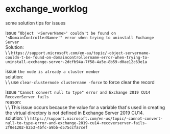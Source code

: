 # exchange_worklog
some solution tips for issues  

issue `“Object '<ServerName>' couldn't be found on '<DomainControllerName>'" error when trying to uninstall Exchange Server`  
Solution:  
\ \ `https://support.microsoft.com/en-au/topic/-object-servername-couldn-t-be-found-on-domaincontrollername-error-when-trying-to-uninstall-exchange-server-2dcfb94a-7f58-4a5e-8b59-d0ae12c63e1a`  

issue `the node is already a cluster member`  
solution:  
\ \ use `clear-clusternode clustername -force` to force clear the record  

issue `"Cannot convert null to type" error and Exchange 2019 CU14 RecoverServer fails`  
reason:  
\ \ This issue occurs because the value for a variable that's used in creating the virtual directory is not defined in Exchange Server 2019 CU14.   
solution:
\ \ `https://support.microsoft.com/en-us/topic/-cannot-convert-null-to-type-error-and-exchange-2019-cu14-recoverserver-fails-2f0e1202-8253-4bfc-a9bb-d575ccfa7cef`  


